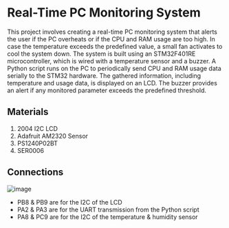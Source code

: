 # Real-Time PC Monitoring System

This project involves creating a real-time PC monitoring system that alerts the user if the PC overheats or if the CPU and RAM usage are too high. In case the temperature exceeds the predefined value, a small fan activates to cool the system down. The system is built using an STM32F401RE microcontroller, which is wired with a temperature sensor and a buzzer. A Python script runs on the PC to periodically send CPU and RAM usage data serially to the STM32 hardware. The gathered information, including temperature and usage data, is displayed on an LCD. The buzzer provides an alert if any monitored parameter exceeds the predefined threshold.

## Materials

1. 2004 I2C LCD
2. Adafruit AM2320 Sensor
3. PS1240P02BT
4. SER0006

## Connections
![image](https://github.com/user-attachments/assets/ec0669d7-56a6-4f5a-83db-8f819206d911)

- PB8 & PB9 are for the I2C of the LCD
- PA2 & PA3 are for the UART transmission from the Python script
- PA8 & PC9 are for the I2C of the temperature & humidity sensor

